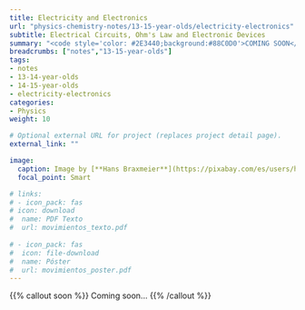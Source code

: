 ```yaml
---
title: Electricity and Electronics
url: "physics-chemistry-notes/13-15-year-olds/electricity-electronics"
subtitle: Electrical Circuits, Ohm's Law and Electronic Devices
summary: "<code style='color: #2E3440;background:#88C0D0'>COMING SOON</code> <br> Electricity and Electrical Circuits. Ohm's Law. Electronic Devices."
breadcrumbs: ["notes","13-15-year-olds"]
tags:
- notes
- 13-14-year-olds
- 14-15-year-olds
- electricity-electronics
categories:
- Physics
weight: 10

# Optional external URL for project (replaces project detail page).
external_link: ""

image:
  caption: Image by [**Hans Braxmeier**](https://pixabay.com/es/users/hans-2/) on [Pixabay](https://pixabay.com/es/)
  focal_point: Smart

# links:
# - icon_pack: fas
# icon: download
#  name: PDF Texto
#  url: movimientos_texto.pdf
  
# - icon_pack: fas
#  icon: file-download
#  name: Póster
#  url: movimientos_poster.pdf  
---
```


{{% callout soon %}}
Coming soon...
{{% /callout %}}
